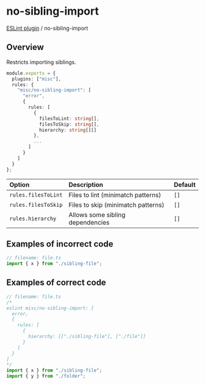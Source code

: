 # no-sibling-import

[ESLint plugin](https://ilyub.github.io/eslint-plugin-misc/) / no-sibling-import

## Overview

Restricts importing siblings.

```ts
module.exports = {
  plugins: ["misc"],
  rules: {
    "misc/no-sibling-import": [
      "error",
      {
        rules: [
          {
            filesToLint: string[],
            filesToSkip: string[],
            hierarchy: string[][]
          },
          ...
        ]
      }
    ]
  }
};
```

| Option | Description | Default |
| :----- | :----- | :----- |
| `rules.filesToLint` | Files to lint (minimatch patterns) | `[]` |
| `rules.filesToSkip` | Files to skip (minimatch patterns) | `[]` |
| `rules.hierarchy` | Allows some sibling dependencies | `[]` |

## Examples of incorrect code

```ts
// filename: file.ts
import { x } from "./sibling-file";
```

## Examples of correct code

```ts
// filename: file.ts
/*
eslint misc/no-sibling-import: [
  error,
  {
    rules: [
      {
        hierarchy: [["./sibling-file"], ["./file"]]
      }
    ]
  }
]
*/
import { x } from "./sibling-file";
import { y } from "./folder";
```